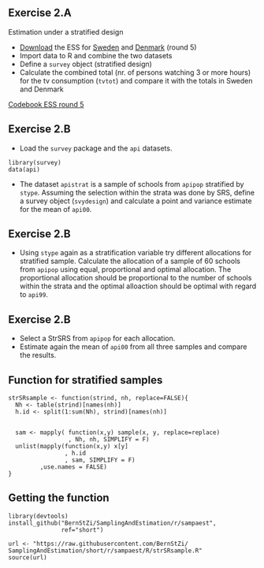 Exercise 2.A
------------

Estimation under a stratified design

-   [Download](https://github.com/BernStZi/SamplingAndEstimation/blob/short/tutorial/preparation/Preparation.md)
    the ESS for
    [Sweden](http://www.europeansocialsurvey.org/file/download?f=ESS7SE.spss.zip&c=SE&y=2010)
    and
    [Denmark](http://www.europeansocialsurvey.org/file/download?f=ESS5DK.spss.zip&c=DK&y=2010)
    (round 5)
-   Import data to R and combine the two datasets
-   Define a `survey` object (stratified design)
-   Calculate the combined total (nr. of persons watching 3 or more
    hours) for the tv consumption (`tvtot`) and compare it with the
    totals in Sweden and Denmark

[Codebook ESS round
5](http://www.europeansocialsurvey.org/docs/round5/survey/ESS5_appendix_a6_e04_0.pdf)

Exercise 2.B
------------

-   Load the `survey` package and the `api` datasets.

<!-- -->

    library(survey)
    data(api)

-   The dataset `apistrat` is a sample of schools from `apipop`
    stratified by `stype`. Assuming the selection within the strata was
    done by SRS, define a survey object (`svydesign`) and calculate a
    point and variance estimate for the mean of `api00`.

Exercise 2.B
------------

-   Using `stype` again as a stratification variable try different
    allocations for stratified sample. Calculate the allocation of a
    sample of 60 schools from `apipop` using equal, proportional and
    optimal allocation. The proportional allocation should be
    proportional to the number of schools within the strata and the
    optimal alloaction should be optimal with regard to `api99`.

Exercise 2.B
------------

-   Select a StrSRS from `apipop` for each allocation.
-   Estimate again the mean of `api00` from all three samples and
    compare the results.

Function for stratified samples
-------------------------------

    strSRsample <- function(strind, nh, replace=FALSE){
      Nh <- table(strind)[names(nh)]
      h.id <- split(1:sum(Nh), strind)[names(nh)]
      
      
      sam <- mapply( function(x,y) sample(x, y, replace=replace)
                     , Nh, nh, SIMPLIFY = F)
      unlist(mapply(function(x,y) x[y]
                    , h.id
                    , sam, SIMPLIFY = F)
             ,use.names = FALSE)
    }

Getting the function
--------------------

    library(devtools)
    install_github("BernStZi/SamplingAndEstimation/r/sampaest",
                   ref="short")

    url <- "https://raw.githubusercontent.com/BernStZi/
    SamplingAndEstimation/short/r/sampaest/R/strSRsample.R"
    source(url)
